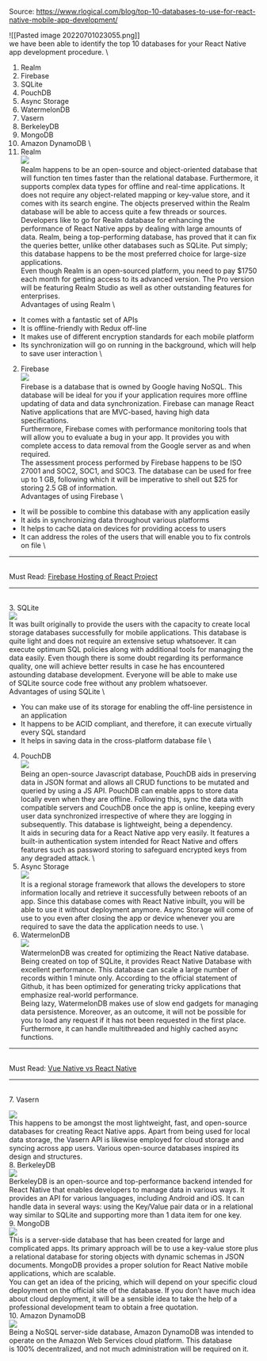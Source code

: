 Source: https://www.rlogical.com/blog/top-10-databases-to-use-for-react-native-mobile-app-development/

![[Pasted image 20220701023055.png]]
\
we have been able to identify the top 10 databases for your React Native app development procedure.
\
1.  Realm
2.  Firebase
3.  SQLite
4.  PouchDB
5.  Async Storage
6.  WatermelonDB
7.  Vasern
8.  BerkeleyDB
9.  MongoDB
10.  Amazon DynamoDB
\
1. Realm
\
![](https://qph.cf2.quoracdn.net/main-qimg-e192596451866d1d6d6f42108004dbf6-lq)
\
Realm happens to be an open-source and object-oriented database that will function ten times faster than the relational database. Furthermore, it supports complex data types for offline and real-time applications. It does not require any object-related mapping or key-value store, and it comes with its search engine. The objects preserved within the Realm database will be able to access quite a few threads or sources.
\
Developers like to go for Realm database for enhancing the performance of React Native apps by dealing with large amounts of data. Realm, being a top-performing database, has proved that it can fix the queries better, unlike other databases such as SQLite. Put simply; this database happens to be the most preferred choice for large-size applications.
\
Even though Realm is an open-sourced platform, you need to pay $1750 each month for getting access to its advanced version. The Pro version will be featuring Realm Studio as well as other outstanding features for enterprises.
\
Advantages of using Realm
\
-   It comes with a fantastic set of APIs
-   It is offline-friendly with Redux off-line
-   It makes use of different encryption standards for each mobile platform
-   Its synchronization will go on running in the background, which will help to save user interaction
\
2. Firebase
\
![](https://qph.cf2.quoracdn.net/main-qimg-db9bbe81a3587348dd64989757b5874e-lq)
\
Firebase is a database that is owned by Google having NoSQL. This database will be ideal for you if your application requires more offline updating of data and data synchronization. Firebase can manage React Native applications that are MVC-based, having high data specifications.
\
Furthermore, Firebase comes with performance monitoring tools that will allow you to evaluate a bug in your app. It provides you with complete access to data removal from the Google server as and when required.
\
The assessment process performed by Firebase happens to be ISO 27001 and SOC2, SOC1, and SOC3. The database can be used for free up to 1 GB, following which it will be imperative to shell out $25 for storing 2.5 GB of information.
\
Advantages of using Firebase
\
-   It will be possible to combine this database with any application easily
-   It aids in synchronizing data throughout various platforms
-   It helps to cache data on devices for providing access to users
-   It can address the roles of the users that will enable you to fix controls on file
\
---
\
Must Read: [Firebase Hosting of React Project](https://www.rlogical.com/blog/firebase-hosting-of-react-project/ "www.rlogical.com")

---
\
3. SQLite
\
![](https://qph.cf2.quoracdn.net/main-qimg-fea353a326a5c0a6f8a0b42a163951c2)
\
It was built originally to provide the users with the capacity to create local storage databases successfully for mobile applications. This database is quite light and does not require an extensive setup whatsoever. It can execute optimum SQL policies along with additional tools for managing the data easily. Even though there is some doubt regarding its performance quality, one will achieve better results in case he has encountered astounding database development. Everyone will be able to make use of SQLite source code free without any problem whatsoever.
\
Advantages of using SQLite
\
-   You can make use of its storage for enabling the off-line persistence in an application
-   It happens to be ACID compliant, and therefore, it can execute virtually every SQL standard
-   It helps in saving data in the cross-platform database file
\
4. PouchDB
\
![](https://qph.cf2.quoracdn.net/main-qimg-7992a375d1aa33783a04728468494659)
\
Being an open-source Javascript database, PouchDB aids in preserving data in JSON format and allows all CRUD functions to be mutated and queried by using a JS API. PouchDB can enable apps to store data locally even when they are offline. Following this, sync the data with compatible servers and CouchDB once the app is online, keeping every user data synchronized irrespective of where they are logging in subsequently. This database is lightweight, being a dependency.
\
It aids in securing data for a React Native app very easily. It features a built-in authentication system intended for React Native and offers features such as password storing to safeguard encrypted keys from any degraded attack.
\
5. Async Storage
\
![](https://qph.cf2.quoracdn.net/main-qimg-afe8b8de8fae29b38a1b27ba2a2617d8-pjlq)
\
It is a regional storage framework that allows the developers to store information locally and retrieve it successfully between reboots of an app. Since this database comes with React Native inbuilt, you will be able to use it without deployment anymore. Async Storage will come of use to you even after closing the app or device whenever you are required to save the data the application needs to use.
\
6. WatermelonDB
\
![](https://qph.cf2.quoracdn.net/main-qimg-abfa7ae9dc3c1b29a02af1f28e39e796)
\
WatermelonDB was created for optimizing the React Native database. Being created on top of SQLite, it provides React Native Database with excellent performance. This database can scale a large number of records within 1 minute only. According to the official statement of Github, it has been optimized for generating tricky applications that emphasize real-world performance.
\
Being lazy, WatermelonDB makes use of slow end gadgets for managing data persistence. Moreover, as an outcome, it will not be possible for you to load any request if it has not been requested in the first place. Furthermore, it can handle multithreaded and highly cached async functions.

---
\
Must Read: [Vue Native vs React Native](https://www.rlogical.com/blog/vue-native-vs-react-native/ "www.rlogical.com")

---
\
7. Vasern

![](https://qph.cf2.quoracdn.net/main-qimg-9fc14067007e0eab3d7d616615ed3ee6-lq)
\
This happens to be amongst the most lightweight, fast, and open-source databases for creating React Native apps. Apart from being used for local data storage, the Vasern API is likewise employed for cloud storage and syncing across app users. Various open-source databases inspired its design and structures.
\
8. BerkeleyDB
\
![](https://qph.cf2.quoracdn.net/main-qimg-55274d9cea07a1e4eaa83c2bd1ffb924-lq)
\
BerkeleyDB is an open-source and top-performance backend intended for React Native that enables developers to manage data in various ways. It provides an API for various languages, including Android and iOS. It can handle data in several ways: using the Key/Value pair data or in a relational way similar to SQLite and supporting more than 1 data item for one key.
\
9. MongoDB
\
![](https://qph.cf2.quoracdn.net/main-qimg-9e0200a8b9dd22bd3079dee8f63a2482)
\
This is a server-side database that has been created for large and complicated apps. Its primary approach will be to use a key-value store plus a relational database for storing objects with dynamic schemas in JSON documents. MongoDB provides a proper solution for React Native mobile applications, which are scalable.
\
You can get an idea of the pricing, which will depend on your specific cloud deployment on the official site of the database. If you don’t have much idea about cloud deployment, it will be a sensible idea to take the help of a professional development team to obtain a free quotation.
\
10. Amazon DynamoDB
\
![](https://qph.cf2.quoracdn.net/main-qimg-d31f490b8c6a9dacb61b34078e731a69)
\
Being a NoSQL server-side database, Amazon DynamoDB was intended to operate on the Amazon Web Services cloud platform. This database is 100% decentralized, and not much administration will be required on it.
